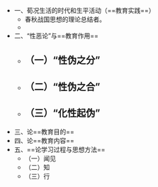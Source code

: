 - 一、荀况生活的时代和生平活动（==教育实践==）
	- 春秋战国思想的理论总结者。
	-
- 二、“性恶论”与==教育作用==
	- （一）“性伪之分”
		-
	- （二）“性伪之合”
		-
	- （三）“化性起伪”
		-
- 三、论==教育目的==
- 四、论==教育内容==
- 五、==论学习过程与思想方法==
	- （一）闻见
	- （二）知
	- （三）行